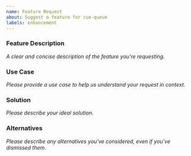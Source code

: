 ```yaml
---
name: Feature Request
about: Suggest a feature for cue-queue
labels: enhancement
---
```


<!--
  ⚠️⚠️ Please do the following before submitting: ⚠️⚠️

  📖 Please read our Code of Conduct.
  🔎 Please search existing issues to avoid creating duplicates.
-->

### Feature Description

_A clear and concise description of the feature you're requesting._

### Use Case

_Please provide a use case to help us understand your request in context._

### Solution

_Please describe your ideal solution._

### Alternatives

_Please describe any alternatives you've considered, even if you've dismissed them._
